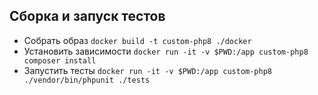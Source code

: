## Сборка и запуск тестов
 * Собрать образ ```docker build -t custom-php8 ./docker```
 * Установить зависимости ```docker run -it -v $PWD:/app custom-php8 composer install```
 * Запустить тесты ```docker run -it -v $PWD:/app custom-php8 ./vendor/bin/phpunit ./tests```
 